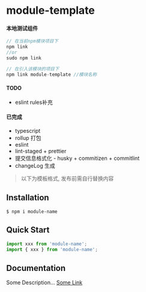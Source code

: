 # module-template

#### 本地测试组件

```javascript
// 在当前npm模块项目下
npm link
//or
sudo npm link

// 在引入该模块的项目下
npm link module-template //模块名称

```

#### TODO
- eslint rules补充

#### 已完成

- typescript
- rollup 打包
- eslint
- lint-staged + prettier
- 提交信息格式化 - husky + commitizen + commitlint
- changeLog 生成



> 以下为模板格式, 发布前需自行替换内容

## Installation

```shell
$ npm i module-name
```

## Quick Start

```javascript
import xxx from 'module-name';
import { xxx } from 'module-name';
```

## Documentation

Some Description...
[Some Link](https://blabla-example-name.com)
